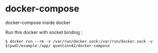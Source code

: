 # docker-compose
docker-compose inside docker

Run this docker with socket binding :
```
$ docker run --rm -v /var/run/docker.sock:/var/run/docker.sock -v $(pwd)/example:/app/ quentinn42/docker-compose
```

